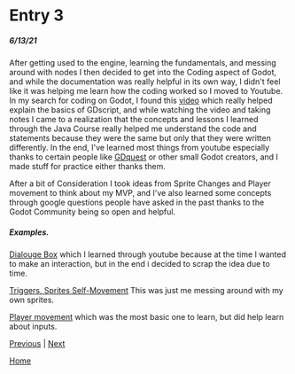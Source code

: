 # Entry 3
##### 6/13/21

After getting used to the engine, learning the fundamentals, and messing around with nodes I then decided to get into the Coding aspect of Godot, and while the documentation was really helpful in its own way, I didn't feel like it was helping me learn how the coding worked so I moved to Youtube. In my search for coding on Godot, I found this [video](https://www.youtube.com/watch?v=UcdwP1Q2UlU) which really helped explain the basics of GDscript, and while watching the video and taking notes I came to a realization that the concepts and lessons I learned through the Java Course really helped me understand the code and statements because they were the same but only that they were written differently. In the end, I've learned most things from youtube especially thanks to certain people like [GDquest](https://www.youtube.com/c/Gdquest/videos) or other small Godot creators, and I made stuff for practice either thanks them.

After a bit of Consideration I took ideas from Sprite Changes and Player movement to think about my MVP, and I've also learned some concepts through google questions people have asked in the past thanks to the Godot Community being so open and helpful.

##### Examples.
[Dialouge Box](https://gyazo.com/8e37a7ac549a47bc48bbd6eb9537c2df) which I learned through youtube because at the time I wanted to make an interaction, but in the end i decided to scrap the idea due to time.

[Triggers, Sprites Self-Movement](https://gyazo.com/d5cf3e0580e6526b955c0880e2c25066) This was  just me messing around with my own sprites.

[Player movement](https://gyazo.com/3b2db17417551c1f80c5edcda8322604)  which was the most basic one to learn, but did help learn about inputs.

[Previous](entry02.md) | [Next](entry04.md)

[Home](../README.md)